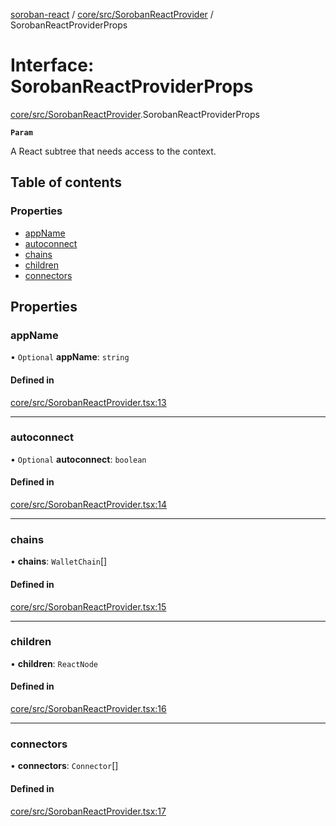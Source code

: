 [soroban-react](../README.md) / [core/src/SorobanReactProvider](../modules/core_src_SorobanReactProvider.md) / SorobanReactProviderProps

# Interface: SorobanReactProviderProps

[core/src/SorobanReactProvider](../modules/core_src_SorobanReactProvider.md).SorobanReactProviderProps

**`Param`**

A React subtree that needs access to the context.

## Table of contents

### Properties

- [appName](core_src_SorobanReactProvider.SorobanReactProviderProps.md#appname)
- [autoconnect](core_src_SorobanReactProvider.SorobanReactProviderProps.md#autoconnect)
- [chains](core_src_SorobanReactProvider.SorobanReactProviderProps.md#chains)
- [children](core_src_SorobanReactProvider.SorobanReactProviderProps.md#children)
- [connectors](core_src_SorobanReactProvider.SorobanReactProviderProps.md#connectors)

## Properties

### appName

• `Optional` **appName**: `string`

#### Defined in

[core/src/SorobanReactProvider.tsx:13](https://github.com/esteblock/soroban-react/blob/041a6c6/packages/core/src/SorobanReactProvider.tsx#L13)

___

### autoconnect

• `Optional` **autoconnect**: `boolean`

#### Defined in

[core/src/SorobanReactProvider.tsx:14](https://github.com/esteblock/soroban-react/blob/041a6c6/packages/core/src/SorobanReactProvider.tsx#L14)

___

### chains

• **chains**: `WalletChain`[]

#### Defined in

[core/src/SorobanReactProvider.tsx:15](https://github.com/esteblock/soroban-react/blob/041a6c6/packages/core/src/SorobanReactProvider.tsx#L15)

___

### children

• **children**: `ReactNode`

#### Defined in

[core/src/SorobanReactProvider.tsx:16](https://github.com/esteblock/soroban-react/blob/041a6c6/packages/core/src/SorobanReactProvider.tsx#L16)

___

### connectors

• **connectors**: `Connector`[]

#### Defined in

[core/src/SorobanReactProvider.tsx:17](https://github.com/esteblock/soroban-react/blob/041a6c6/packages/core/src/SorobanReactProvider.tsx#L17)
